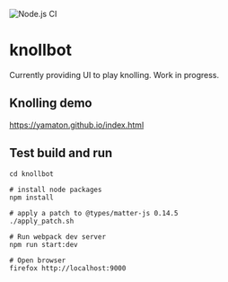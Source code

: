 ![Node.js CI](https://github.com/yamaton/knollbot/workflows/Node.js%20CI/badge.svg)

# knollbot

Currently providing UI to play knolling. Work in progress.


## Knolling demo

https://yamaton.github.io/index.html



## Test build and run

```shell
cd knollbot

# install node packages
npm install

# apply a patch to @types/matter-js 0.14.5
./apply_patch.sh

# Run webpack dev server
npm run start:dev

# Open browser
firefox http://localhost:9000
```

